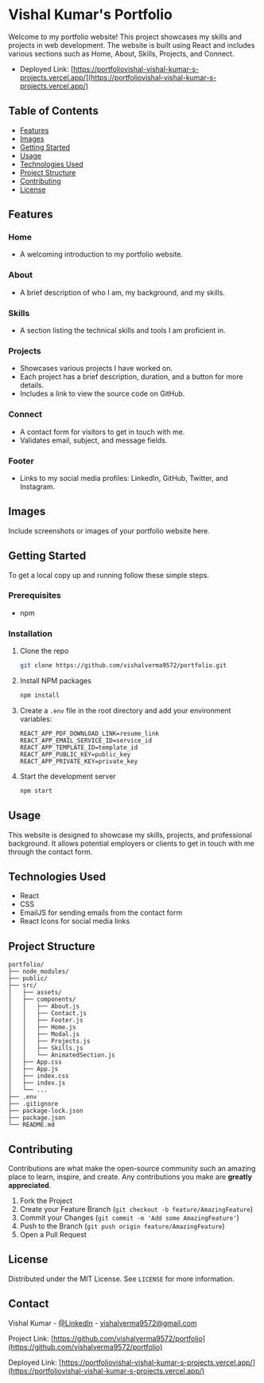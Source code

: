 
# Vishal Kumar's Portfolio

Welcome to my portfolio website! This project showcases my skills and projects in web development. The website is built using React and includes various sections such as Home, About, Skills, Projects, and Connect.
- Deployed Link: [https://portfoliovishal-vishal-kumar-s-projects.vercel.app/](https://portfoliovishal-vishal-kumar-s-projects.vercel.app/)

## Table of Contents

- [Features](#features)
- [Images](#images)
- [Getting Started](#getting-started)
- [Usage](#usage)
- [Technologies Used](#technologies-used)
- [Project Structure](#project-structure)
- [Contributing](#contributing)
- [License](#license)

## Features

### Home
- A welcoming introduction to my portfolio website.

### About
- A brief description of who I am, my background, and my skills.

### Skills
- A section listing the technical skills and tools I am proficient in.

### Projects
- Showcases various projects I have worked on.
- Each project has a brief description, duration, and a button for more details.
- Includes a link to view the source code on GitHub.

### Connect
- A contact form for visitors to get in touch with me.
- Validates email, subject, and message fields.

### Footer
- Links to my social media profiles: LinkedIn, GitHub, Twitter, and Instagram.

## Images

Include screenshots or images of your portfolio website here.

## Getting Started

To get a local copy up and running follow these simple steps.

### Prerequisites

- npm

### Installation

1. Clone the repo
   ```sh
   git clone https://github.com/vishalverma9572/portfolio.git
   ```
2. Install NPM packages
   ```sh
   npm install
   ```
3. Create a `.env` file in the root directory and add your environment variables:
   ```plaintext
   REACT_APP_PDF_DOWNLOAD_LINK=resume_link
   REACT_APP_EMAIL_SERVICE_ID=service_id
   REACT_APP_TEMPLATE_ID=template_id
   REACT_APP_PUBLIC_KEY=public_key
   REACT_APP_PRIVATE_KEY=private_key
   ```
4. Start the development server
   ```sh
   npm start
   ```

## Usage

This website is designed to showcase my skills, projects, and professional background. It allows potential employers or clients to get in touch with me through the contact form.

## Technologies Used

- React
- CSS
- EmailJS for sending emails from the contact form
- React Icons for social media links

## Project Structure

```plaintext
portfolio/
├── node_modules/
├── public/
├── src/
│   ├── assets/
│   ├── components/
│   │   ├── About.js
│   │   ├── Contact.js
│   │   ├── Footer.js
│   │   ├── Home.js
│   │   ├── Modal.js
│   │   ├── Projects.js
│   │   ├── Skills.js
│   │   └── AnimatedSection.js
│   ├── App.css
│   ├── App.js
│   ├── index.css
│   ├── index.js
│   └── ...
├── .env
├── .gitignore
├── package-lock.json
├── package.json
└── README.md
```

## Contributing

Contributions are what make the open-source community such an amazing place to learn, inspire, and create. Any contributions you make are **greatly appreciated**.

1. Fork the Project
2. Create your Feature Branch (`git checkout -b feature/AmazingFeature`)
3. Commit your Changes (`git commit -m 'Add some AmazingFeature'`)
4. Push to the Branch (`git push origin feature/AmazingFeature`)
5. Open a Pull Request

## License

Distributed under the MIT License. See `LICENSE` for more information.

## Contact

Vishal Kumar - [@LinkedIn](https://www.linkedin.com/in/vishal-kumar-375a25250/) - vishalverma9572@gmail.com

Project Link: [https://github.com/vishalverma9572/portfolio](https://github.com/vishalverma9572/portfolio)

Deployed Link: [https://portfoliovishal-vishal-kumar-s-projects.vercel.app/](https://portfoliovishal-vishal-kumar-s-projects.vercel.app/)


